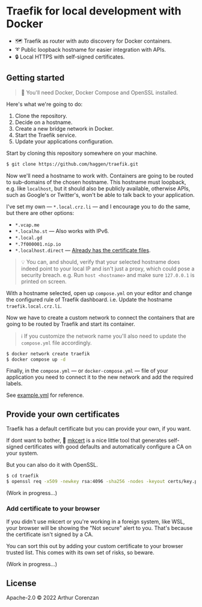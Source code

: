 # Traefik for local development with Docker

- 🗺️ Traefik as router with auto discovery for Docker containers.
- ➰ Public loopback hostname for easier integration with APIs.
- 🔒 Local HTTPS with self-signed certificates.

## Getting started

> 📝 You'll need Docker, Docker Compose and OpenSSL installed.

Here's what we're going to do:

1. Clone the repository.
2. Decide on a hostname.
3. Create a new bridge network in Docker.
4. Start the Traefik service.
5. Update your applications configuration.

Start by cloning this repository somewhere on your machine.

```sh
$ git clone https://github.com/haggen/traefik.git
```

Now we'll need a hostname to work with. Containers are going to be routed to sub-domains of the chosen hostname. This hostname must loopback, e.g. like `localhost`, but it should also be publicly available, otherwise APIs, such as Google's or Twitter's, won't be able to talk back to your application.

I've set my own — `*.local.crz.li` — and I encourage you to do the same, but there are other options:

- `*.vcap.me`
- `*.localho.st` — Also works with IPv6.
- `*.local.gd`
- `*.7f000001.nip.io`
- `*.localhost.direct` — [Already has the certificate files](https://get.localhost.direct/).

> 💡 You can, and should, verify that your selected hostname does indeed point to your local IP and isn't just a proxy, which could pose a security breach. e.g. Run `host <hostname>` and make sure `127.0.0.1` is printed on screen.

With a hostname selected, open up `compose.yml` on your editor and change the configured rule of Traefik dashboard. i.e. Update the hostname `traefik.local.crz.li`.

Now we have to create a custom network to connect the containers that are going to be routed by Traefik and start its container.

> ℹ️ If you customize the network name you'll also need to update the `compose.yml` file accordingly.

```sh
$ docker network create traefik
$ docker compose up -d
```

Finally, in the `compose.yml` — or `docker-compose.yml` — file of your application you need to connect it to the new network and add the required labels.

See [example.yml](./example.yml) for reference.

## Provide your own certificates

Traefik has a default certificate but you can provide your own, if you want.

If dont want to bother, 📝 [mkcert](https://github.com/FiloSottile/mkcert) is a nice little tool that generates self-signed certificates with good defaults and automatically configure a CA on your system.

But you can also do it with OpenSSL.

```sh
$ cd traefik
$ openssl req -x509 -newkey rsa:4096 -sha256 -nodes -keyout certs/key.pem -out certs/cert.pem -days 365 -addext "subjectAltName = DNS:*.local.crz.li"
```

(Work in progress…)

### Add certificate to your browser

If you didn't use mkcert or you're working in a foreign system, like WSL, your browser will be showing the "Not secure" alert to you. That's because the certificate isn't signed by a CA.

You can sort this out by adding your custom certificate to your browser trusted list. This comes with its own set of risks, so beware.

(Work in progress…)

## License

Apache-2.0 © 2022 Arthur Corenzan
